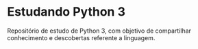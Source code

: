 # Estudando Python 3

Repositório de estudo de Python 3, com objetivo de compartilhar conhecimento e descobertas referente a linguagem.
